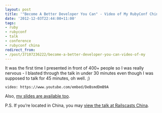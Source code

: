 ```yaml
---
layout: post
title: '"Become A Better Developer You Can" - Video of My RubyConf China 2012 Talk'
date: '2012-12-03T22:44:00+11:00'
tags:
- ruby
- rubyconf
- talk
- conference
- rubyconf china
redirect_from:
- /post/37107236222/become-a-better-developer-you-can-video-of-my
---
```

It was the first time I presented in front of 400+ people so I was really nervous - I blasted through the talk in under 30 minutes even though I was supposed to talk for 45 minutes, oh well. ;)

`video: https://www.youtube.com/embed/DeBsmdDmB9A`

Also, [my slides are available too](http://fredwu.me/post/36489590128/become-a-better-developer-you-can-slides-of-my).

P.S. If you’re located in China, you may [view the talk at Railscasts China](http://railscasts-china.com/episodes/rubyconf-2012-fred-wu).

